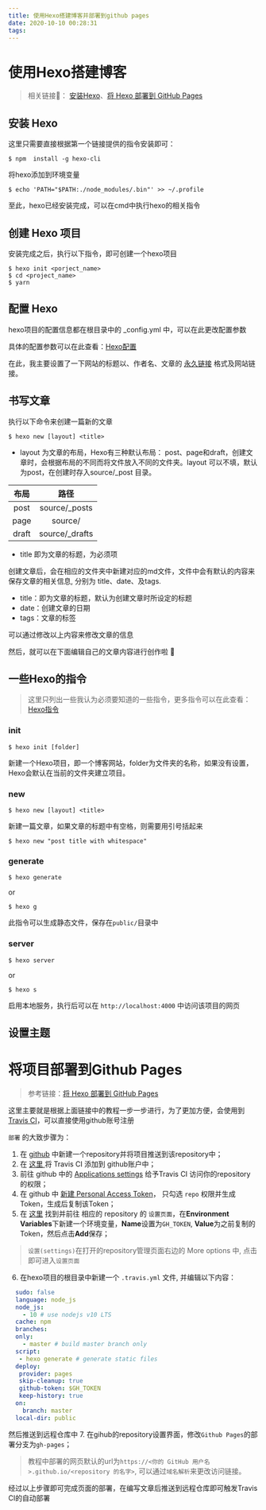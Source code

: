 ```yaml
---
title: 使用Hexo搭建博客并部署到github pages
date: 2020-10-10 00:28:31
tags:
---
```

# 使用Hexo搭建博客

>相关链接🔗： [安装Hexo](https://hexo.io/zh-cn/docs/)、[将 Hexo 部署到 GitHub Pages](https://hexo.io/zh-cn/docs/github-pages)

## 安装 Hexo

这里只需要直接根据第一个链接提供的指令安装即可：


    $ npm  install -g hexo-cli


将hexo添加到环境变量


    $ echo 'PATH="$PATH:./node_modules/.bin"' >> ~/.profile

至此，hexo已经安装完成，可以在cmd中执行hexo的相关指令

## 创建 Hexo 项目

安装完成之后，执行以下指令，即可创建一个hexo项目


    $ hexo init <porject_name>
    $ cd <project_name>
    $ yarn


## 配置 Hexo
hexo项目的配置信息都在根目录中的 _config.yml 中，可以在此更改配置参数

具体的配置参数可以在此查看：[Hexo配置](https://hexo.io/zh-cn/docs/configuration)

在此，我主要设置了一下网站的标题以、作者名、文章的 [永久链接](https://hexo.io/zh-cn/docs/permalinks) 格式及网站链接。

## 书写文章

执行以下命令来创建一篇新的文章


    $ hexo new [layout] <title>


* layout 为文章的布局，Hexo有三种默认布局： post、page和draft，创建文章时，会根据布局的不同而将文件放入不同的文件夹。layout 可以不填，默认为post，在创建时存入source/_post 目录。

|	布局	|	路径	|
|    :----: 	| 	:----: 	|
|	post	|	source/_posts |
|	page	|	source/ |
|	draft	|	source/_drafts |

* title 即为文章的标题，为必须项

创建文章后，会在相应的文件夹中新建对应的md文件，文件中会有默认的内容来保存文章的相关信息, 分别为 title、date、及tags.

* title：即为文章的标题，默认为创建文章时所设定的标题
* date：创建文章的日期
* tags：文章的标签

可以通过修改以上内容来修改文章的信息

然后，就可以在下面编辑自己的文章内容进行创作啦 🎉

## 一些Hexo的指令

> 这里只列出一些我认为必须要知道的一些指令，更多指令可以在此查看： [Hexo指令](https://hexo.io/zh-cn/docs/commands)

### init

	$ hexo init [folder]

新建一个Hexo项目，即一个博客网站，folder为文件夹的名称，如果没有设置，Hexo会默认在当前的文件夹建立项目。

### new

	$ hexo new [layout] <title>

新建一篇文章，如果文章的标题中有空格，则需要用引号括起来

	$ hexo new "post title with whitespace"

### generate

	$ hexo generate
or

	$ hexo g

此指令可以生成静态文件，保存在`public/`目录中

### server

	$ hexo server

or

	$ hexo s

启用本地服务，执行后可以在 `http://localhost:4000` 中访问该项目的网页

## 设置主题

# 将项目部署到Github Pages

> 参考链接：[将 Hexo 部署到 GitHub Pages](https://hexo.io/zh-cn/docs/github-pages)

这里主要就是根据上面链接中的教程一步一步进行，为了更加方便，会使用到 [Travis CI](https://travis-ci.com/)，可以直接使用github账号注册

`部署` 的大致步骤为：

1. 在 [github](https://github.com/) 中新建一个repository并将项目推送到该repository中；
2. 在 [这里 ](https://github.com/marketplace/travis-ci) 将 Travis CI 添加到 github账户中；
3. 前往 github 中的 [Applications settings](https://github.com/settings/installations) 给予Travis CI 访问你的repository 的权限；
4. 在 github 中  [新建 Personal Access Token](https://github.com/settings/tokens)， 只勾选 `repo` 权限并生成Token，生成后复制该Token；
5. 在 [这里](https://travis-ci.com/) 找到并前往 相应的 repository 的 `设置页面`，在**Environment Variables**下新建一个环境变量，**Name**设置为`GH_TOKEN`, **Value**为之前复制的Token，然后点击**Add**保存；
>`设置(settings)`在打开的repository管理页面右边的 More options 中, 点击即可进入`设置页面` 
6.  在hexo项目的根目录中新建一个 `.travis.yml` 文件, 并编辑以下内容：

```  yaml
  sudo: false
  language: node_js
  node_js:
    - 10 # use nodejs v10 LTS
  cache: npm
  branches:
  only:
    - master # build master branch only
  script:
   - hexo generate # generate static files
  deploy:
   provider: pages
   skip-cleanup: true
   github-token: $GH_TOKEN
   keep-history: true
  on:
    branch: master
  local-dir: public
```

然后推送到远程仓库中
7. 在gihub的repository设置界面，修改`Github Pages`的部署分支为`gh-pages`；

>教程中部署的网页默认的url为`https://<你的 GitHub 用户名>.github.io/<repository 的名字>`, 可以通过`域名解析`来更改访问链接。

经过以上步骤即可完成页面的部署，在编写文章后推送到远程仓库即可触发Travis CI的自动部署
